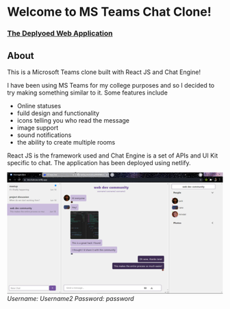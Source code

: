 # Welcome to MS Teams Chat Clone!

### [The Deplyoed Web Application](https://letzchatnow.netlify.app/)

## About

This is a Microsoft Teams clone built with React JS and Chat Engine!

I have been using MS Teams for my college purposes and so I decided to try making something similar to it.
Some features include
 * Online statuses
 * fuild design and functionality
 * icons telling you who read the message
 * image support
 * sound notifications
 * the ability to create multiple rooms
 
React JS is the framework used and Chat Engine is a set of APIs and UI Kit specific to chat. The application has been deployed using netlify.

![screenshot](https://github.com/sc-07/letschatnow/blob/master/public/Screenshot%20(308).png?raw=true)
 *Username: Username2
Password: password*





